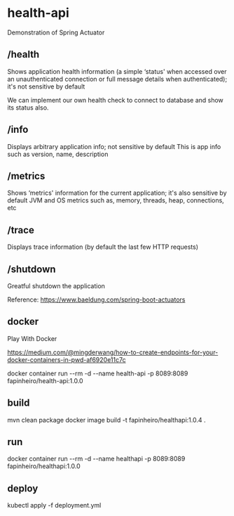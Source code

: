 # health-api
Demonstration of Spring Actuator

## /health 
Shows application health information (a simple ‘status' when accessed over an unauthenticated connection or full message details when authenticated); it's not sensitive by default

We can implement our own health check to connect to database and show its status also.

## /info 
Displays arbitrary application info; not sensitive by default
This is app info such as version, name, description

## /metrics 
Shows ‘metrics' information for the current application; it's also sensitive by default
JVM and OS metrics such as, memory, threads, heap, connections, etc

## /trace 
Displays trace information (by default the last few HTTP requests)

## /shutdown
Greatful shutdown the application

Reference: https://www.baeldung.com/spring-boot-actuators

## docker

Play With Docker

https://medium.com/@mingderwang/how-to-create-endpoints-for-your-docker-containers-in-pwd-af6920e11c7c

docker container run --rm -d --name health-api -p 8089:8089 fapinheiro/health-api:1.0.0

## build
mvn clean package
docker image build -t fapinheiro/healthapi:1.0.4 .

## run
docker container run --rm -d --name healthapi -p 8089:8089 fapinheiro/healthapi:1.0.0

## deploy
kubectl apply -f deployment.yml


